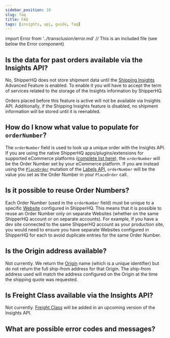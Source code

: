 ```yaml
---
sidebar_position: 10
slug: faq
title: FAQ
tags: [insights, api, guide, faq]
---
```

import Error from '../transclusion/error.md' // This is an included file (see below the Error component)

## Is the data for past orders available via the Insights API?

No, ShipperHQ does not store shipment data until the [Shipping Insights](https://docs.shipperhq.com/shipping-insights-configuration/) Advanced Feature is enabled. To enable it you will have to accept the term of services related to the storage of the Insights information by ShipperHQ.

Orders placed before this feature is active will not be available via Insights API. Additionally, if the Shipping Insights feature is disabled, no shipment information will be stored until it is reenabled.

## How do I know what value to populate for `orderNumber`?
The `orderNumber` field is used to look up a unique order with the Insights API. If you are using the native ShipperHQ apps/plugins/extensions for supported eCommerce platforms ([complete list here](https://shipperhq.com/pricing)), the `orderNumber` will be the Order Number set by your eCommerce platform. If you are instead using the [`PlaceOrder`](place-order.md) mutation of the [Labels API](../label/overview.md), `orderNumber` will be the value you set as the Order Number in your `PlaceOrder` call.

## Is it possible to reuse Order Numbers?
Each Order Number (used in the `orderNumber` field) must be unique to a specific [Website](https://docs.shipperhq.com/adding-websites-in-shipperhq/) configured in ShipperHQ. This means that it is possible to reuse an Order Number only on separate Websites (whether on the same ShipperHQ account or on separate accounts). For example, if you have a dev site connected to the same ShipperHQ account as your production site, you would need to ensure you have separate Websites configured in ShipperHQ for each to avoid duplicate entries for the same Order Number.

## Is the Origin address available?

Not currently. We return the [Origin](https://docs.shipperhq.com/origin-configuration/) name (which is a unique identifier) but do not return the full ship-from address for that Origin. The ship-from address used will match the address configured on the Origin at the time the shipping quote was requested.

## Is Freight Class available via the Insights API?

Not currently. [Freight Class](https://docs.shipperhq.com/ltl-freight-carrier-configuration/#Freight_Classes) will be added in an upcoming version of the Insights API.

## What are possible error codes and messages?
[//]: # (ERROR CODES LIST)
[//]: # (This is an imported file - Do not modify directly this section)
[//]: # (Look for the import statement at the top of the file to have the path of the included file)
<Error components={props.components} />
